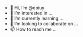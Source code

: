 - 👋 Hi, I’m @opiuy
- 👀 I’m interested in ...
- 🌱 I’m currently learning ...
- 💞️ I’m looking to collaborate on ...
- 📫 How to reach me ...

<!---
opiuy/opiuy is a ✨ special ✨ repository because its `README.md` (this file) appears on your GitHub profile.
You can click the Preview link to take a look at your changes.
--->
